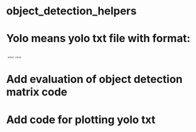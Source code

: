 # object_detection_helpers

# Yolo means yolo txt file with format:
<image path> <x1>,<y1>,<x2>,<y2>,<class> <x1>,<y1>,<x2>,<y2>,<class>

# Add evaluation of object detection matrix code

# Add code for plotting yolo txt